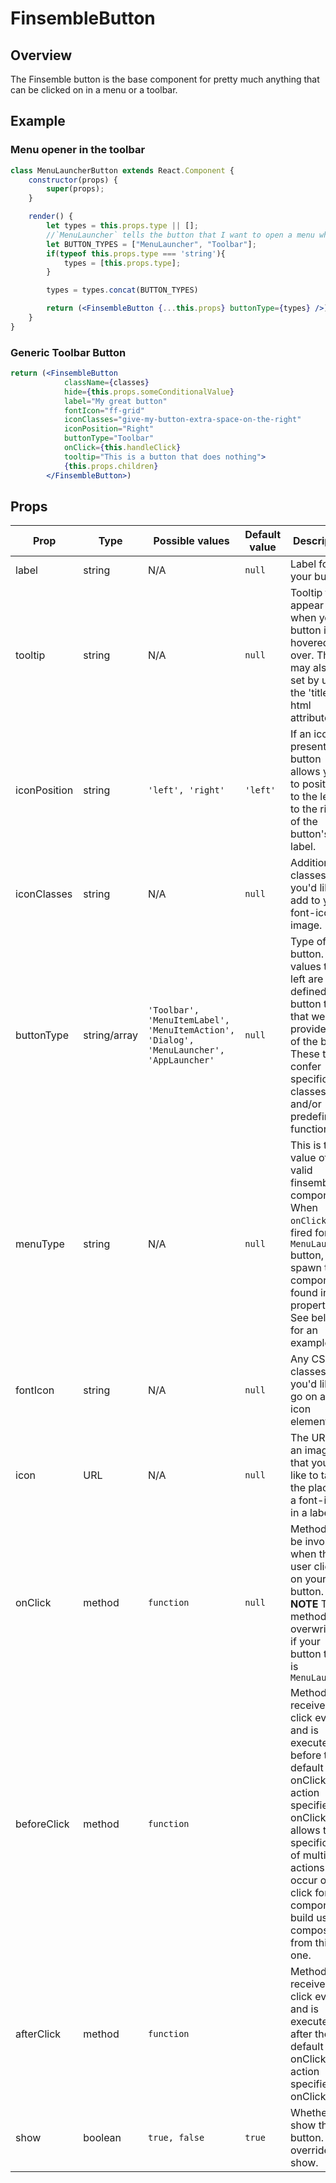 # FinsembleButton

## Overview
The Finsemble button is the base component for pretty much anything that can be clicked on in a menu or a toolbar.

## Example
### Menu opener in the toolbar
```jsx
class MenuLauncherButton extends React.Component {
	constructor(props) {
		super(props);
	}

	render() {
		let types = this.props.type || [];
        //`MenuLauncher` tells the button that I want to open a menu when it's clicked. `Toolbar` gives the button the appropriate styles to look nice on the toolbar.
		let BUTTON_TYPES = ["MenuLauncher", "Toolbar"];
		if(typeof this.props.type === 'string'){
			types = [this.props.type];
		}

		types = types.concat(BUTTON_TYPES)

		return (<FinsembleButton {...this.props} buttonType={types} />)
	}
}
```

### Generic Toolbar Button
```jsx
return (<FinsembleButton
            className={classes}
            hide={this.props.someConditionalValue}
            label="My great button"
            fontIcon="ff-grid"
            iconClasses="give-my-button-extra-space-on-the-right"
            iconPosition="Right"
            buttonType="Toolbar"
            onClick={this.handleClick}
            tooltip="This is a button that does nothing">
            {this.props.children}
        </FinsembleButton>)

```

## Props
| Prop         	|  Type           	| Possible values | Default value | Description 	|
|--------------	|----------------	|-------------	  | ------------- | -------------	|
| label        	| string         	| N/A | `null` | Label for your button.         	|
| tooltip      	| string         	| N/A | `null` | Tooltip to appear when your button is hovered over. This may also be set by using the 'title' html attribute.             	|
| iconPosition 	| string         	| `'left', 'right'`| `'left'` | If an icon is present, the button allows you to position it to the left or to the right of the button's label.            	|
| iconClasses  	| string         	| N/A | `null` | Additional classes that you'd like to add to your font-icon or image.            	|
| buttonType         	| string/array 	| `'Toolbar', 'MenuItemLabel', 'MenuItemAction', 'Dialog', 'MenuLauncher', 'AppLauncher'` | `null` | Type of button. The values to the left are pre-defined button types that we provide out of the box. These types confer specific css classes and/or predefined functionality.            	|
| menuType     	| string         	| N/A | `null` | This is the value of any valid finsemble component. When `onClick` is fired for a `MenuLauncher` button, we spawn the component found in this property. See below for an example.             	|
| fontIcon     	| string         	| N/A | `null` | Any CSS classes that you'd like to go on a font icon element.            	|
| icon         	| URL            	| N/A | `null` | The URL of an image that you'd like to take the place of a font-icon in a label           	|
| onClick      	| method         	| `function` | `null` | Method to be invoked when the user clicks on your button. **NOTE** This method is overwritten if your button type is `MenuLauncher`          	|
| beforeClick	| method		| `function`	|	| Method that receives the click event and is executed before the default onClick action specified by onClick. This allows the specification of multiple actions to occur on click for components build using composition from this one. |
| afterClick	| method		| `function`	|	| Method that receives the click event and is executed after the default onClick action specified by onClick. |
| show         	| boolean        	|`true, false`| `true` |Whether to show the button. Hide overrides show.            	|
